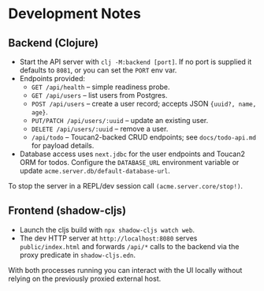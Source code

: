 # Development Notes

## Backend (Clojure)

- Start the API server with `clj -M:backend [port]`. If no port is supplied it defaults to `8081`, or you can set the `PORT` env var.
- Endpoints provided:
  - `GET /api/health` – simple readiness probe.
  - `GET /api/users` – list users from Postgres.
  - `POST /api/users` – create a user record; accepts JSON `{uuid?, name, age}`.
  - `PUT/PATCH /api/users/:uuid` – update an existing user.
  - `DELETE /api/users/:uuid` – remove a user.
  - `/api/todo` – Toucan2-backed CRUD endpoints; see `docs/todo-api.md` for payload details.
- Database access uses `next.jdbc` for the user endpoints and Toucan2 ORM for todos. Configure the `DATABASE_URL` environment variable or update `acme.server.db/default-database-url`.

To stop the server in a REPL/dev session call `(acme.server.core/stop!)`.

## Frontend (shadow-cljs)

- Launch the cljs build with `npx shadow-cljs watch web`.
- The dev HTTP server at `http://localhost:8080` serves `public/index.html` and forwards `/api/*` calls to the backend via the proxy predicate in `shadow-cljs.edn`.

With both processes running you can interact with the UI locally without relying on the previously proxied external host.
